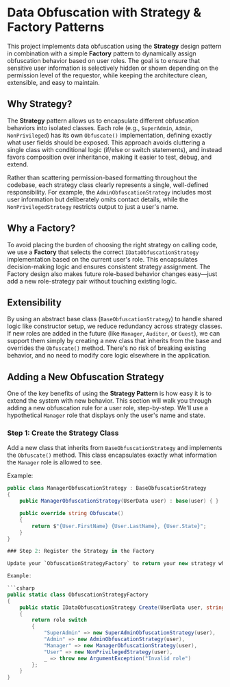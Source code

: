 # Data Obfuscation with Strategy & Factory Patterns

This project implements data obfuscation using the **Strategy** design pattern in combination with a simple **Factory** pattern to dynamically assign obfuscation behavior based on user roles. The goal is to ensure that sensitive user information is selectively hidden or shown depending on the permission level of the requestor, while keeping the architecture clean, extensible, and easy to maintain.

## Why Strategy?

The **Strategy** pattern allows us to encapsulate different obfuscation behaviors into isolated classes. Each role (e.g., `SuperAdmin`, `Admin`, `NonPrivileged`) has its own `Obfuscate()` implementation, defining exactly what user fields should be exposed. This approach avoids cluttering a single class with conditional logic (if/else or switch statements), and instead favors composition over inheritance, making it easier to test, debug, and extend.

Rather than scattering permission-based formatting throughout the codebase, each strategy class clearly represents a single, well-defined responsibility. For example, the `AdminObfuscationStrategy` includes most user information but deliberately omits contact details, while the `NonPrivilegedStrategy` restricts output to just a user's name.

## Why a Factory?

To avoid placing the burden of choosing the right strategy on calling code, we use a **Factory** that selects the correct `IDataObfuscationStrategy` implementation based on the current user's role. This encapsulates decision-making logic and ensures consistent strategy assignment. The Factory design also makes future role-based behavior changes easy—just add a new role-strategy pair without touching existing logic.

## Extensibility

By using an abstract base class (`BaseObfuscationStrategy`) to handle shared logic like constructor setup, we reduce redundancy across strategy classes. If new roles are added in the future (like `Manager`, `Auditor`, or `Guest`), we can support them simply by creating a new class that inherits from the base and overrides the `Obfuscate()` method. There's no risk of breaking existing behavior, and no need to modify core logic elsewhere in the application.

## Adding a New Obfuscation Strategy

One of the key benefits of using the **Strategy Pattern** is how easy it is to extend the system with new behavior. This section will walk you through adding a new obfuscation rule for a user role, step-by-step. We'll use a hypothetical `Manager` role that displays only the user's name and state.

### Step 1: Create the Strategy Class

Add a new class that inherits from `BaseObfuscationStrategy` and implements the `Obfuscate()` method. This class encapsulates exactly what information the `Manager` role is allowed to see.

Example:

```csharp
public class ManagerObfuscationStrategy : BaseObfuscationStrategy
{
    public ManagerObfuscationStrategy(UserData user) : base(user) { }

    public override string Obfuscate()
    {
        return $"{User.FirstName} {User.LastName}, {User.State}";
    }
}

### Step 2: Register the Strategy in the Factory

Update your `ObfuscationStrategyFactory` to return your new strategy when the "Manager" role is encountered.

Example:

```csharp
public static class ObfuscationStrategyFactory
{
    public static IDataObfuscationStrategy Create(UserData user, string role)
    {
        return role switch
        {
            "SuperAdmin" => new SuperAdminObfuscationStrategy(user),
            "Admin" => new AdminObfuscationStrategy(user),
            "Manager" => new ManagerObfuscationStrategy(user),
            "User" => new NonPrivilegedStrategy(user),
            _ => throw new ArgumentException("Invalid role")
        };
    }
}
